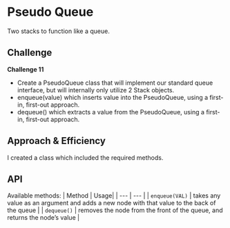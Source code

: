 # Pseudo Queue

Two stacks to function like a queue.

## Challenge

**Challenge 11**

* Create a PseudoQueue class that will implement our standard queue interface, but will internally only utilize 2 Stack objects.
* enqueue(value) which inserts value into the PseudoQueue, using a first-in, first-out approach.
* dequeue() which extracts a value from the PseudoQueue, using a first-in, first-out approach.

## Approach & Efficiency

I created a class which included the required methods.

## API

Available methods:
| Method | Usage|
| --- | --- |
| `enqueue(VAL)` |  takes any value as an argument and adds a new node with that value to the back of the queue |
| `dequeue()` | removes the node from the front of the queue, and returns the node’s value |
